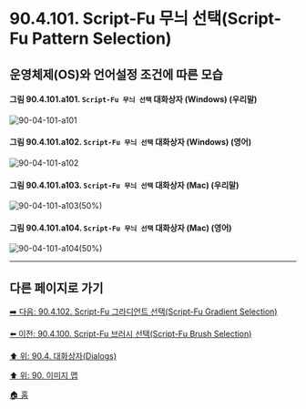 # 90.4.101. Script-Fu 무늬 선택(Script-Fu Pattern Selection)
## 운영체제(OS)와 언어설정 조건에 따른 모습

<a id="90-04-101-a101"></a>

#### 그림 90.4.101.a101. `Script-Fu 무늬 선택` 대화상자 (Windows) (우리말)
![90-04-101-a101](https://github.com/wonder13662/gimp/assets/15767104/4f425bf0-5e49-4c47-a97f-3e77d9c858bb)

<a id="90-04-101-a102"></a>

#### 그림 90.4.101.a102. `Script-Fu 무늬 선택` 대화상자 (Windows) (영어)
![90-04-101-a102](https://github.com/wonder13662/gimp/assets/15767104/14d59f46-5bca-4916-81e2-50e5bfd7ca36)

<a id="90-04-101-a103"></a>

#### 그림 90.4.101.a103. `Script-Fu 무늬 선택` 대화상자 (Mac) (우리말)
![90-04-101-a103(50%)](https://github.com/wonder13662/gimp/assets/15767104/bf87c653-a903-4287-9702-cddf7459aaa9)

<a id="90-04-101-a104"></a>

#### 그림 90.4.101.a104. `Script-Fu 무늬 선택` 대화상자 (Mac) (영어)
![90-04-101-a104(50%)](https://github.com/wonder13662/gimp/assets/15767104/e5f19ea5-0ecd-42d2-a773-ee9e8ed3a95c)

***

## 다른 페이지로 가기

[➡️ 다음: 90.4.102. Script-Fu 그라디언트 선택(Script-Fu Gradient Selection)](./90-04-102-script_fu_gradient_selection.md)

[⬅️ 이전: 90.4.100. Script-Fu 브러시 선택(Script-Fu Brush Selection)](./90-04-100-script_fu_brush_selection.md)

[⬆️ 위: 90.4. 대화상자(Dialogs)](./90-04-00-dialogs.md)

[⬆️ 위: 90. 이미지 맵](./90-00-image-map.md)

[🏠 홈](./00-home.md)
